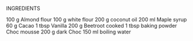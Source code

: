 INGREDIENTS
 
100 g Almond flour
100 g white flour
200 g coconut oil
200 ml Maple syrup
60 g Cacao
1 tbsp Vanilla
200 g Beetroot cooked
1 tbsp baking powder
Choc mousse
200 g dark Choc
150 ml boiling water
